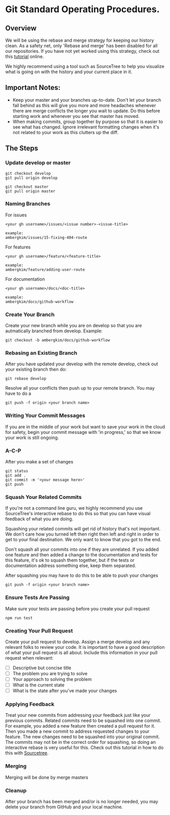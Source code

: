 # Git Standard Operating Procedures.

## Overview
We will be using the rebase and merge strategy for keeping our history clean. As a safety net, only 'Rebase and merge' has been disabled for all our repositories. If you have not yet worked using this strategy, check out this [tutorial](https://www.atlassian.com/git/tutorials/merging-vs-rebasing) online.

We highly recommend using a tool such as SourceTree to help you visualize what is going on with the history and your current place in it.

## Important Notes:
* Keep your master and your branches up-to-date. Don't let your branch fall behind as this will give you more and more headaches whenever there are merge conflicts the longer you wait to update. Do this before starting work and whenever you see that master has moved.
* When making commits, group together by purpose so that it is easier to see what has changed. Ignore irrelevant formatting changes when it's not related to your work as this clutters up the diff.

## The Steps

### Update develop or master
```
git checkout develop
git pull origin develop
```

```
git checkout master
git pull origin master
```

### Naming Branches
For issues
```
<your gh username>/issues/<issue number>-<issue-title>

example:
ambergkim/issues/15-fixing-404-route
```

For features
```
<your gh username>/feature/<feature-title>

example:
ambergkim/feature/adding-user-route
```

For documentation
```
<your gh username>/docs/<doc-title>

example:
ambergkim/docs/github-workflow
```

### Create Your Branch
Create your new branch while you are on develop so that you are autmatically branched from develop. Example:
```
git checkout -b ambergkim/docs/github-workflow
```

### Rebasing an Existing Branch
After you have updated your develop with the remote develop, check out your existing branch then do:
```
git rebase develop
```
Resolve all your conflicts then push up to your remote branch. You may have to do a
```
git push -f origin <your branch name>
```

### Writing Your Commit Messages
If you are in the middle of your work but want to save your work in the cloud for safety, begin your commit message with 'in progress,' so that we know your work is still ongoing.

### A-C-P
After you make a set of changes
```
git status
git add .
git commit -m '<your message here>'
git push
```

### Squash Your Related Commits
If you're not a command line guru, we highly recommend you use SourceTree's interactive rebase to do this so that you can have visual feedback of what you are doing.

Squashing your related commits will get rid of history that's not important. We don't care how you turned left then right then left and right in order to get to your final destination. We only want to know that you got to the end.

Don't squash all your commits into one if they are unrelated. If you added one feature and then added a change to the documentation and tests for this feature, it's ok to squash them together, but if the tests or documentation address something else, keep them separated.

After squashing you may have to do this to be able to push your changes
```
git push -f origin <your branch name>
```

### Ensure Tests Are Passing
Make sure your tests are passing before you create your pull request
```
npm run test
```

### Creating Your Pull Request
Create your pull request to develop. Assign a merge develop and any relevant folks to review your code. It is important to have a good description of what your pull request is all about. Include this information in your pull request when relevant:
- [ ] Descriptive but concise title
- [ ] The problem you are trying to solve
- [ ] Your approach to solving the problem
- [ ] What is the current state
- [ ] What is the state after you've made your changes

### Applying Feedback
Treat your new commits from addressing your feedback just like your previous commits. Related commits need to be squashed into one commit. For example, you added a new feature then created a pull request for it. Then you made a new commit to address requested changes to your feature. The new changes need to be squashed into your original commit. The commits may not be in the correct order for squashing, so doing an interactive rebase is very useful for this. Check out this tutorial in how to do this with [Sourcetree](https://www.atlassian.com/blog/sourcetree/interactive-rebase-sourcetree).

### Merging
Merging will be done by merge masters

### Cleanup
After your branch has been merged and/or is no longer needed, you may delete your branch from GitHub and your local machine.